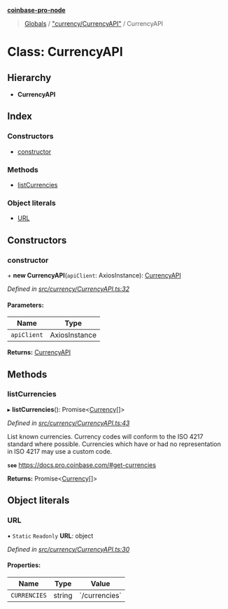 **[coinbase-pro-node](../README.md)**

> [Globals](../globals.md) / ["currency/CurrencyAPI"](../modules/_currency_currencyapi_.md) / CurrencyAPI

# Class: CurrencyAPI

## Hierarchy

- **CurrencyAPI**

## Index

### Constructors

- [constructor](_currency_currencyapi_.currencyapi.md#constructor)

### Methods

- [listCurrencies](_currency_currencyapi_.currencyapi.md#listcurrencies)

### Object literals

- [URL](_currency_currencyapi_.currencyapi.md#url)

## Constructors

### constructor

\+ **new CurrencyAPI**(`apiClient`: AxiosInstance): [CurrencyAPI](_currency_currencyapi_.currencyapi.md)

_Defined in [src/currency/CurrencyAPI.ts:32](https://github.com/bennycode/coinbase-pro-node/blob/accd6f4/src/currency/CurrencyAPI.ts#L32)_

#### Parameters:

| Name        | Type          |
| ----------- | ------------- |
| `apiClient` | AxiosInstance |

**Returns:** [CurrencyAPI](_currency_currencyapi_.currencyapi.md)

## Methods

### listCurrencies

▸ **listCurrencies**(): Promise\<[Currency](../interfaces/_currency_currencyapi_.currency.md)[]>

_Defined in [src/currency/CurrencyAPI.ts:43](https://github.com/bennycode/coinbase-pro-node/blob/accd6f4/src/currency/CurrencyAPI.ts#L43)_

List known currencies. Currency codes will conform to the ISO 4217 standard where possible. Currencies which have or had no representation in ISO 4217 may use a custom code.

**`see`** https://docs.pro.coinbase.com/#get-currencies

**Returns:** Promise\<[Currency](../interfaces/_currency_currencyapi_.currency.md)[]>

## Object literals

### URL

▪ `Static` `Readonly` **URL**: object

_Defined in [src/currency/CurrencyAPI.ts:30](https://github.com/bennycode/coinbase-pro-node/blob/accd6f4/src/currency/CurrencyAPI.ts#L30)_

#### Properties:

| Name         | Type   | Value           |
| ------------ | ------ | --------------- |
| `CURRENCIES` | string | \`/currencies\` |
